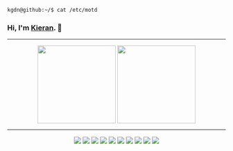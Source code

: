 ```bash
kgdn@github:~/$ cat /etc/motd
```

### Hi, I'm [Kieran](https://kgdn.xyz). 👋

<hr>

<div align="center">
  <img height=180 align="center" src="https://github-readme-stats.vercel.app/api?username=kgdn&rank_icon=github&show_icons=true&theme=dark" />
  <img height=180 align="center" src="https://github-readme-stats.vercel.app/api/top-langs/?username=kgdn&layout=compact&hide=html,css&theme=dark" />
</a>
</div>

<hr>

<div align="center">
    <img align="center" src="https://img.shields.io/badge/macOS-FFFFFF?style=for-the-badge&logo=apple&logoColor=black" />
  <img align="center" src="https://img.shields.io/badge/Linux-FCC624?style=for-the-badge&logo=linux&logoColor=black" />
  <img align="center" src="https://img.shields.io/badge/Fedora-51A2DA?style=for-the-badge&logo=fedora&logoColor=white" />
  <img align="center" src="https://img.shields.io/badge/Debian-A81D33?style=for-the-badge&logo=debian&logoColor=white" />
  <img align="center" src="https://img.shields.io/badge/Bash-000000?style=for-the-badge&logo=gnu-bash&logoColor=white" />
  <img align="center" src="https://img.shields.io/badge/Python-3776AB?style=for-the-badge&logo=python&logoColor=white" />
  <img align="center" src="https://img.shields.io/badge/JavaScript-323330?style=for-the-badge&logo=javascript&logoColor=F7DF1E" />
  <img align="center" src="https://img.shields.io/badge/TypeScript-3178C6?style=for-the-badge&logo=TypeScript&logoColor=FFFFFF" />
  <img align="center" src="https://img.shields.io/badge/Flask-44aec1?style=for-the-badge&logo=flask&logoColor=white" />
  <img align="center" src="https://img.shields.io/badge/React-20232A?style=for-the-badge&logo=react&logoColor=61DAFB" />
</div>
